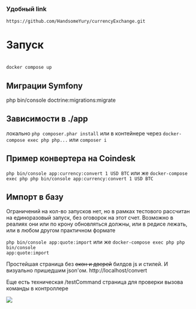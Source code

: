<h3>Удобный link</h3>
<code>https://github.com/HandsomeYury/currencyExchange.git</code>

<h1>Запуск</h1><br>
<code>docker compose up</code>

<h2>Миграции Symfony</h2>
php bin/console doctrine:migrations:migrate

<h2>Зависимости в ./app</h2>
локально <code>php composer.phar install</code> или в контейнере через <code>docker-compose exec php php...</code> или <code>composer i</code>

<h2>Пример конвертера на Coindesk</h2>
<code>php bin/console app:currency:convert 1 USD BTC</code> или же <code>docker-compose exec php php bin/console app:currency:convert 1 USD BTC</code>

<h2>Импорт в базу</h2>
Ограничений на кол-во запусков нет, но в рамках тестового рассчитан на единоразовый запуск, без оговорок на этот счет. Возможно в реалиях они или по крону обновляться должны, или в редисе лежать, или в любом другом практичном формате

<code>php bin/console app:quote:import</code> или же <code>docker-compose exec php php bin/console app:quote:import</code>

Простейшая страница без <s>окон и дверей</s> билдов js и стилей. И визуально пришедшим json'ом.
http://localhost/convert

Еще есть техническая /testCommand страница для проверки вызова команды в контроллере

<img src="https://static.pepper.ru/threads/raw/tYgMS/383179_1/re/1024x1024/qt/60/383179_1.jpg" />
